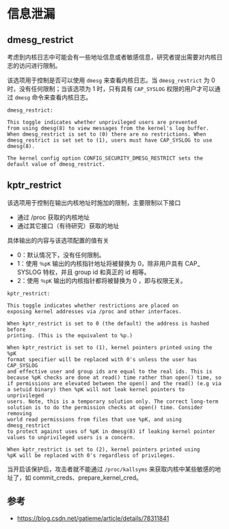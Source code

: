# 信息泄漏

## dmesg_restrict

考虑到内核日志中可能会有一些地址信息或者敏感信息，研究者提出需要对内核日志的访问进行限制。

该选项用于控制是否可以使用 `dmesg` 来查看内核日志。当 `dmesg_restrict` 为 0 时，没有任何限制；当该选项为 1 时，只有具有 `CAP_SYSLOG` 权限的用户才可以通过 `dmesg` 命令来查看内核日志。

```
dmesg_restrict:

This toggle indicates whether unprivileged users are prevented
from using dmesg(8) to view messages from the kernel's log buffer.
When dmesg_restrict is set to (0) there are no restrictions. When
dmesg_restrict is set set to (1), users must have CAP_SYSLOG to use
dmesg(8).

The kernel config option CONFIG_SECURITY_DMESG_RESTRICT sets the
default value of dmesg_restrict.
```

## kptr_restrict

该选项用于控制在输出内核地址时施加的限制，主要限制以下接口

- 通过 /proc 获取的内核地址
- 通过其它接口（有待研究）获取的地址

具体输出的内容与该选项配置的值有关

- 0：默认情况下，没有任何限制。
- 1：使用 `％pK` 输出的内核指针地址将被替换为 0，除非用户具有 CAP_ SYSLOG 特权，并且 group id 和真正的 id 相等。
- 2：使用 `％pK` 输出的内核指针都将被替换为 0 ，即与权限无关。

```
kptr_restrict:

This toggle indicates whether restrictions are placed on
exposing kernel addresses via /proc and other interfaces.

When kptr_restrict is set to 0 (the default) the address is hashed before
printing. (This is the equivalent to %p.)

When kptr_restrict is set to (1), kernel pointers printed using the %pK
format specifier will be replaced with 0's unless the user has CAP_SYSLOG
and effective user and group ids are equal to the real ids. This is
because %pK checks are done at read() time rather than open() time, so
if permissions are elevated between the open() and the read() (e.g via
a setuid binary) then %pK will not leak kernel pointers to unprivileged
users. Note, this is a temporary solution only. The correct long-term
solution is to do the permission checks at open() time. Consider removing
world read permissions from files that use %pK, and using dmesg_restrict
to protect against uses of %pK in dmesg(8) if leaking kernel pointer
values to unprivileged users is a concern.

When kptr_restrict is set to (2), kernel pointers printed using
%pK will be replaced with 0's regardless of privileges.
```

当开启该保护后，攻击者就不能通过 `/proc/kallsyms` 来获取内核中某些敏感的地址了，如 commit_creds、prepare_kernel_cred。

## 参考

- https://blog.csdn.net/gatieme/article/details/78311841
